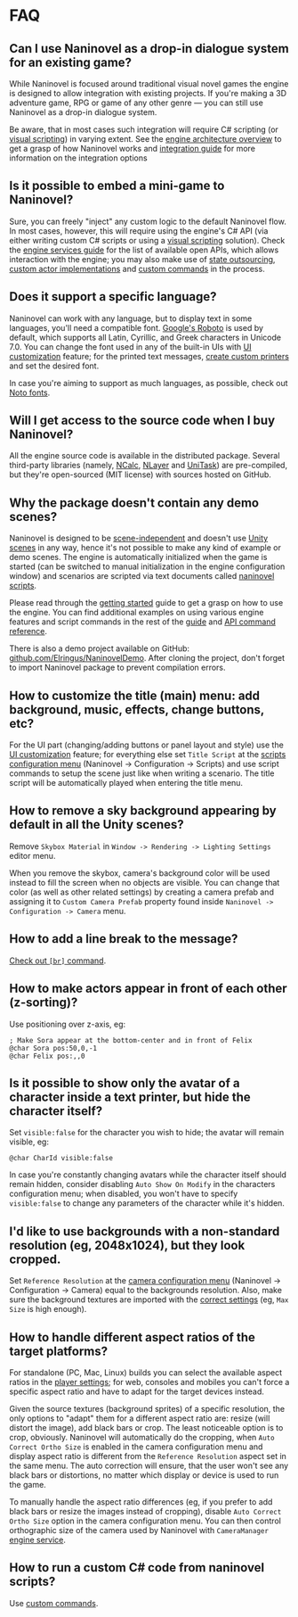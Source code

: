 ﻿# FAQ

## Can I use Naninovel as a drop-in dialogue system for an existing game?

While Naninovel is focused around traditional visual novel games the engine is designed to allow integration with existing projects. If you're making a 3D adventure game, RPG or game of any other genre — you can still use Naninovel as a drop-in dialogue system. 

Be aware, that in most cases such integration will require C# scripting (or [visual scripting](/guide/visual-scripting.md)) in varying extent. See the [engine architecture overview](/guide/engine-architecture.md) to get a grasp of how Naninovel works and [integration guide](/guide/integration-options.md) for more information on the integration options

## Is it possible to embed a mini-game to Naninovel?

Sure, you can freely "inject" any custom logic to the default Naninovel flow. In most cases, however, this will require using the engine's C# API (via either writing custom C# scripts or using a [visual scripting](/guide/visual-scripting.md) solution). Check the [engine services guide](/guide/engine-services.md) for the list of available open APIs, which allows interaction with the engine; you may also make use of [state outsourcing](/guide/state-management.md#custom-state), [custom actor implementations](/guide/custom-actor-implementations.md) and [custom commands](/guide/custom-commands.md) in the process.

## Does it support a specific language?

Naninovel can work with any language, but to display text in some languages, you'll need a compatible font. [Google's Roboto](https://fonts.google.com/specimen/Roboto) is used by default, which supports all Latin, Cyrillic, and Greek characters in Unicode 7.0. You can change the font used in any of the built-in UIs with [UI customization](/guide/user-interface.md#ui-customization) feature; for the printed text messages, [create custom printers](/guide/text-printers.md#adding-custom-printers) and set the desired font.

In case you're aiming to support as much languages, as possible, check out [Noto fonts](https://www.google.com/get/noto/).

## Will I get access to the source code when I buy Naninovel?

All the engine source code is available in the distributed package. Several third-party libraries (namely, [NCalc](https://github.com/ncalc/ncalc), [NLayer](https://github.com/naudio/NLayer) and [UniTask](https://github.com/Cysharp/UniTask)) are pre-compiled, but they're open-sourced (MIT license) with sources hosted on GitHub.

## Why the package doesn't contain any demo scenes?

Naninovel is designed to be [scene-independent](/guide/engine-architecture.md#scene-independent) and doesn't use [Unity scenes](https://docs.unity3d.com/Manual/CreatingScenes.html) in any way, hence it's not possible to make any kind of example or demo scenes. The engine is automatically initialized when the game is started (can be switched to manual initialization in the engine configuration window) and scenarios are scripted via text documents called [naninovel scripts](/guide/naninovel-scripts.md).

Please read through the [getting started](/guide/getting-started.md) guide to get a grasp on how to use the engine. You can find additional examples on using various engine features and script commands in the rest of the [guide](/guide/index.md) and [API command reference](/api/index.md).

There is also a demo project available on GitHub: [github.com/Elringus/NaninovelDemo](https://github.com/Elringus/NaninovelDemo). After cloning the project, don't forget to import Naninovel package to prevent compilation errors.

## How to customize the title (main) menu: add background, music, effects, change buttons, etc?

For the UI part (changing/adding buttons or panel layout and style) use the [UI customization](/guide/user-interface.md#ui-customization) feature; for everything else set `Title Script` at the [scripts configuration menu](/guide/configuration.md#scripts) (Naninovel -> Configuration -> Scripts) and use script commands to setup the scene just like when writing a scenario. The title script will be automatically played when entering the title menu.

## How to remove a sky background appearing by default in all the Unity scenes?

Remove `Skybox Material` in  `Window -> Rendering -> Lighting Settings` editor menu.

When you remove the skybox, camera's background color will be used instead to fill the screen when no objects are visible. You can change that color (as well as other related settings) by creating a camera prefab and assigning it to `Custom Camera Prefab` property found inside `Naninovel -> Configuration -> Camera` menu. 

## How to add a line break to the message?

[Check out `[br]` command](/api/#br).

## How to make actors appear in front of each other (z-sorting)?

Use positioning over z-axis, eg:

```
; Make Sora appear at the bottom-center and in front of Felix
@char Sora pos:50,0,-1
@char Felix pos:,,0
```

## Is it possible to show only the avatar of a character inside a text printer, but hide the character itself?

Set `visible:false` for the character you wish to hide; the avatar will remain visible, eg:

```
@char CharId visible:false
```

In case you're constantly changing avatars while the character itself should remain hidden, consider disabling `Auto Show On Modify` in the characters configuration menu; when disabled, you won't have to specify `visible:false` to change any parameters of the character while it's hidden.

## I'd like to use backgrounds with a non-standard resolution (eg, 2048x1024), but they look cropped.

Set `Reference Resolution` at the [camera configuration menu](/guide/configuration.md#camera) (Naninovel -> Configuration -> Camera) equal to the backgrounds resolution. Also, make sure the background textures are imported with the [correct settings](https://docs.unity3d.com/Manual/class-TextureImporter) (eg, `Max Size` is high enough).

## How to handle different aspect ratios of the target platforms?

For standalone (PC, Mac, Linux) builds you can select the available aspect ratios in the [player settings](https://docs.unity3d.com/Manual/class-PlayerSettingsStandalone.html#Resolution); for web, consoles and mobiles you can't force a specific aspect ratio and have to adapt for the target devices instead. 

Given the source textures (background sprites) of a specific resolution, the only options to "adapt" them for a different aspect ratio are: resize (will distort the image), add black bars or crop. The least noticeable option is to crop, obviously. Naninovel will automatically do the cropping, when `Auto Correct Ortho Size` is enabled in the camera configuration menu and display aspect ratio is different from the `Reference Resolution` aspect set in the same menu. The auto correction will ensure, that the user won't see any black bars or distortions, no matter which display or device is used to run the game.

To manually handle the aspect ratio differences (eg, if you prefer to add black bars or resize the images instead of cropping), disable `Auto Correct Ortho Size` option in the camera configuration menu. You can then control orthographic size of the camera used by Naninovel with `CameraManager` [engine service](/guide/engine-services.md).

## How to run a custom C# code from naninovel scripts?

Use [custom commands](/guide/custom-commands.md).
